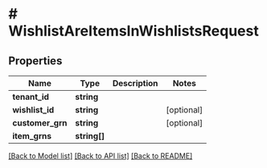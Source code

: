 # # WishlistAreItemsInWishlistsRequest


## Properties 


Name | Type | Description | Notes
------------ | ------------- | ------------- | -------------
**tenant_id**| **string** |   |
**wishlist_id**| **string** |   | [optional]
**customer_grn**| **string** |   | [optional]
**item_grns**| **string[]** |   |


[[Back to Model list]](../../README.md#models) [[Back to API list]](../../README.md#endpoints) [[Back to README]](../../README.md)

